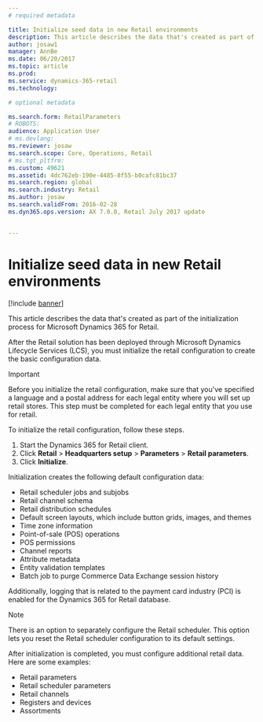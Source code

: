 ```yaml
---
# required metadata

title: Initialize seed data in new Retail environments
description: This article describes the data that's created as part of the initialization process for Microsoft Dynamics 365 for Retail.
author: josaw1
manager: AnnBe
ms.date: 06/20/2017
ms.topic: article
ms.prod: 
ms.service: dynamics-365-retail
ms.technology: 

# optional metadata

ms.search.form: RetailParameters
# ROBOTS: 
audience: Application User
# ms.devlang: 
ms.reviewer: josaw
ms.search.scope: Core, Operations, Retail
# ms.tgt_pltfrm: 
ms.custom: 49621
ms.assetid: 4dc762eb-190e-4485-8f55-b0cafc81bc37
ms.search.region: global
ms.search.industry: Retail
ms.author: josaw
ms.search.validFrom: 2016-02-28
ms.dyn365.ops.version: AX 7.0.0, Retail July 2017 update


---
```


# Initialize seed data in new Retail environments

[!include [banner](includes/banner.md)]

This article describes the data that's created as part of the initialization process for Microsoft Dynamics 365 for Retail.

After the Retail solution has been deployed through Microsoft Dynamics Lifecycle Services (LCS), you must initialize the retail configuration to create the basic configuration data.

> [!IMPORTANT]
> Before you initialize the retail configuration, make sure that you've specified a language and a postal address for each legal entity where you will set up retail stores. This step must be completed for each legal entity that you use for retail.

To initialize the retail configuration, follow these steps.

1. Start the Dynamics 365 for Retail client.
2. Click **Retail** &gt; **Headquarters setup** &gt; **Parameters** &gt; **Retail parameters**.
3. Click **Initialize**.

Initialization creates the following default configuration data:

- Retail scheduler jobs and subjobs
- Retail channel schema
- Retail distribution schedules
- Default screen layouts, which include button grids, images, and themes
- Time zone information
- Point-of-sale (POS) operations
- POS permissions
- Channel reports
- Attribute metadata
- Entity validation templates
- Batch job to purge Commerce Data Exchange session history

Additionally, logging that is related to the payment card industry (PCI) is enabled for the Dynamics 365 for Retail database.

> [!NOTE]
> There is an option to separately configure the Retail scheduler. This option lets you reset the Retail scheduler configuration to its default settings.

After initialization is completed, you must configure additional retail data. Here are some examples:

- Retail parameters
- Retail scheduler parameters
- Retail channels
- Registers and devices
- Assortments
